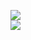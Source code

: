 [![](https://img.shields.io/badge/Made%20With-Github%20Spray-lightgrey.svg?style=for-the-badge&logo=github)](https://github.com/Annihil/github-spray#1988)  
[![](https://i.imgur.com/2DrTn0Z.gif)](https://github.com/Annihil/github-spray)